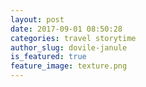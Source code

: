 ```yaml
---
layout: post
date: 2017-09-01 08:50:28
categories: travel storytime
author_slug: dovile-janule
is_featured: true
feature_image: texture.png
---
```

